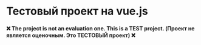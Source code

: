 # Тестовый проект на vue.js

#### ❌ The project is not an evaluation one. This is a TEST project. (Проект не является оценочным. Это ТЕСТОВЫЙ проект) ❌
